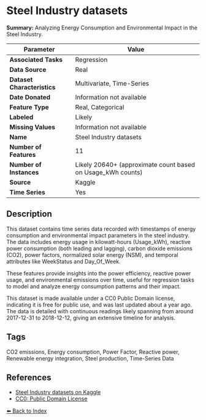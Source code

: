# Steel Industry datasets

**Summary:** Analyzing Energy Consumption and Environmental Impact in the Steel Industry.

| Parameter | Value |
| --- | --- |
| **Associated Tasks** | Regression |
| **Data Source** | Real |
| **Dataset Characteristics** | Multivariate, Time-Series |
| **Date Donated** | Information not available |
| **Feature Type** | Real, Categorical |
| **Labeled** | Likely |
| **Missing Values** | Information not available |
| **Name** | Steel Industry datasets |
| **Number of Features** | 11 |
| **Number of Instances** | Likely 20640+ (approximate count based on Usage_kWh counts) |
| **Source** | Kaggle |
| **Time Series** | Yes |

## Description

This dataset contains time series data recorded with timestamps of energy consumption and environmental impact parameters in the steel industry. The data includes energy usage in kilowatt-hours (Usage_kWh), reactive power consumption (both leading and lagging), carbon dioxide emissions (CO2), power factors, normalized solar energy (NSM), and temporal attributes like WeekStatus and Day_Of_Week.

These features provide insights into the power efficiency, reactive power usage, and environmental emissions over time, useful for regression tasks to model and analyze energy consumption patterns and their impact.

This dataset is made available under a CC0 Public Domain license, indicating it is free for public use, and was last updated about a year ago. The data is detailed with continuous readings likely spanning from around 2017-12-31 to 2018-12-12, giving an extensive timeline for analysis.

## Tags

CO2 emissions, Energy consumption, Power Factor, Reactive power, Renewable energy integration, Steel production, Time-Series Data

## References

- [Steel Industry datasets on Kaggle](https://www.kaggle.com/datasets/ayushparwal2026/steel-industry-datasets)
- [CC0: Public Domain License](https://creativecommons.org/publicdomain/zero/1.0/)

[⬅️ Back to Index](../README.md)
